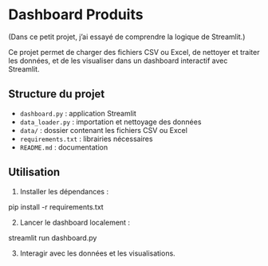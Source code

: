 
# Dashboard Produits 

(Dans ce petit projet, j’ai essayé de comprendre la logique de Streamlit.)

Ce projet permet de charger des fichiers CSV ou Excel, de nettoyer et traiter les données,
et de les visualiser dans un dashboard interactif avec Streamlit.

## Structure du projet

- `dashboard.py` : application Streamlit
- `data_loader.py` : importation et nettoyage des données
- `data/` : dossier contenant les fichiers CSV ou Excel
- `requirements.txt` : librairies nécessaires
- `README.md` : documentation

## Utilisation

1. Installer les dépendances :


pip install -r requirements.txt

2. Lancer le dashboard localement :


streamlit run dashboard.py

3. Interagir avec les données et les visualisations.
